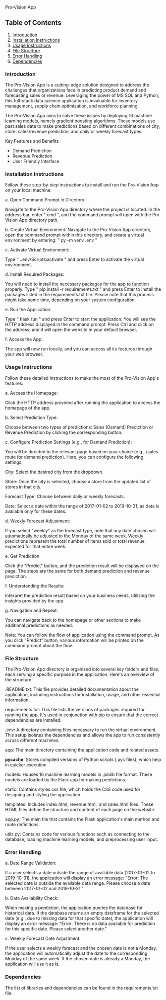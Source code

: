 Pro-Vision App

## Table of Contents

1. [Introduction](#introduction)
2. [Installation Instructions](#installation-instructions)
3. [Usage Instructions](#usage-instructions)
4. [File Structure](#file-structure)
5. [Error Handling](#error-handling)
6. [Dependencies](#dependencies)

### <a name="introduction"></a>Introduction
The Pro-Vision App is a cutting-edge solution designed to address the challenges that organizations face in predicting product demand and forecasting sales or revenue. Leveraging the power of MS SQL and Python, this full-stack data science application is invaluable for inventory management, supply chain optimization, and workforce planning.

The Pro-Vision App aims to solve these issues by deploying 16 machine learning models, namely gradient boosting algorithms. These models use past sales data to make predictions based on different combinations of city, store, sales/revenue prediction, and daily or weekly forecast types.

Key Features and Benefits
 - Demand Prediction
 - Revenue Prediction
 - User Friendly Interface

### <a name="installation-instructions"></a>Installation Instructions

Follow these step-by-step instructions to install and run the Pro-Vision App on your local machine:

 a. Open Command Prompt in Directory:

Navigate to the Pro-Vision App directory where the project is located.
In the address bar, enter " cmd ", and the command prompt will open with the Pro-Vision App directory path.

 b. Create Virtual Environment: 
Navigate to the Pro-Vision App directory, open the command prompt within this directory, and create a virtual environment by entering: " py -m venv .env "

 c. Activate Virtual Environment:

Type " .\.env\Scripts\activate " and press Enter to activate the virtual environment.

 d. Install Required Packages:

You will need to install the necessary packages for the app to function properly.
Type " pip install -r requirements.txt " and press Enter to install the packages listed in the requirements.txt file. Please note that this process might take some time, depending on your system configuration.

 e. Run the Application:

Type " flask run " and press Enter to start the application.
You will see the HTTP address displayed in the command prompt. Press Ctrl and click on the address, and it will open the website in your default browser.

 f. Access the App:

The app will now run locally, and you can access all its features through your web browser.

### <a name="usage-instructions"></a>Usage Instructions

Follow these detailed instructions to make the most of the Pro-Vision App's features:

 a. Access the Homepage:

Click the HTTP address provided after running the application to access the homepage of the app.

 b. Select Prediction Type:

Choose between two types of predictions: Sales (Demand) Prediction or Revenue Prediction by clicking the corresponding button.

 c. Configure Prediction Settings (e.g., for Demand Prediction):

You will be directed to the relevant page based on your choice (e.g., /sales route for demand prediction).
Here, you can configure the following settings:

City: Select the desired city from the dropdown.

Store: Once the city is selected, choose a store from the updated list of stores in that city.

Forecast Type: Choose between daily or weekly forecasts.

Date: Select a date within the range of 2017-01-02 to 2019-10-31, as data is available only for these dates.

 d. Weekly Forecast Adjustment:

If you select "weekly" as the forecast type, note that any date chosen will automatically be adjusted to the Monday of the same week.
Weekly predictions represent the total number of items sold or total revenue expected for that entire week.

 e. Get Prediction:

Click the "Predict" button, and the prediction result will be displayed on the page.
The steps are the same for both demand prediction and revenue prediction.

 f. Understanding the Results:

Interpret the prediction result based on your business needs, utilizing the insights provided by the app.

 g. Navigation and Repeat:

You can navigate back to the homepage or other sections to make additional predictions as needed.

Note: You can follow the flow of application using the command prompt. As you click "Predict" button, various information will be printed on the command prompt about the flow. 

### <a name="file-structure"></a>File Structure

The Pro-Vision App directory is organized into several key folders and files, each serving a specific purpose in the application. Here's an overview of the structure:

.README.txt: This file provides detailed documentation about the application, including instructions for installation, usage, and other essential information.

requirements.txt: This file lists the versions of packages required for running the app. It's used in conjunction with pip to ensure that the correct dependencies are installed.

.env: A directory containing files necessary to run the virtual environment. This setup isolates the dependencies and allows the app to run consistently across different machines.

app: The main directory containing the application code and related assets.

   __pycache__: Stores compiled versions of Python scripts (.pyc files), which help in quicker execution.

   models: Houses 16 machine learning models in .joblib file format. These models are loaded by the Flask app for making predictions.
	
   static: Contains styles.css file, which holds the CSS code used for designing and styling the application.

   templates: Includes index.html, revenue.html, and sales.html files. These HTML files define the structure and content of each page on the website.

   app.py: The main file that contains the Flask application's main method and route definitions.

   utils.py: Contains code for various functions such as connecting to the database, loading machine learning models, and preprocessing user input.

### <a name="error-handling"></a>Error Handling

 a. Date Range Validation:

If a user selects a date outside the range of available data (2017-01-02 to 2019-10-31), the application will display an error message: "Error: The selected date is outside the available data range. Please choose a date between 2017-01-02 and 2019-10-31."

 b. Data Availability Check:

When making a prediction, the application queries the database for historical data. If the database returns an empty dataframe for the selected date (e.g., due to missing data for that specific date), the application will display an error message: "Error: There is no data available for prediction for this specific date. Please select another date."

 c. Weekly Forecast Date Adjustment:

If the user selects a weekly forecast and the chosen date is not a Monday, the application will automatically adjust the date to the corresponding Monday of the same week. If the chosen date is already a Monday, the application will use it as is.

### <a name="dependencies"></a>Dependencies

The list of libraries and dependencies can be found in the requirements.txt file.
